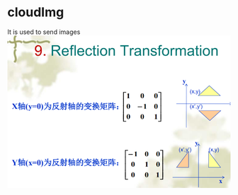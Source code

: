 # cloudImg
It is used to send images
![20191229200238.png](https://raw.githubusercontent.com/ZihaoLian/cloudImg/master/imgs/20191229200238.png)